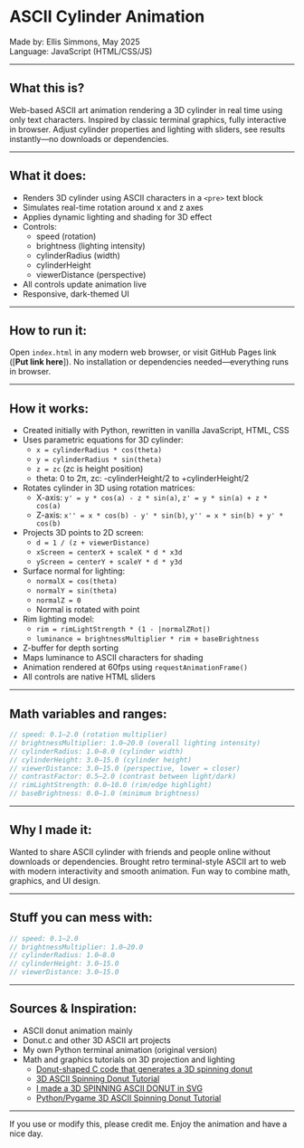 ASCII Cylinder Animation
=======================

Made by: Ellis Simmons, May 2025  
Language: JavaScript (HTML/CSS/JS)

---

What this is?
-----------------------------------
Web-based ASCII art animation rendering a 3D cylinder in real time using only text characters. Inspired by classic terminal graphics, fully interactive in browser. Adjust cylinder properties and lighting with sliders, see results instantly—no downloads or dependencies.

---

What it does:
---------------------------------------
- Renders 3D cylinder using ASCII characters in a `<pre>` text block
- Simulates real-time rotation around x and z axes
- Applies dynamic lighting and shading for 3D effect
- Controls:
  - speed (rotation)
  - brightness (lighting intensity)
  - cylinderRadius (width)
  - cylinderHeight
  - viewerDistance (perspective)
- All controls update animation live
- Responsive, dark-themed UI

---

How to run it:
-----------------------------------------------
Open `index.html` in any modern web browser, or visit GitHub Pages link ([**Put link here**]). No installation or dependencies needed—everything runs in browser.

---

How it works:
-------------------------------
- Created initially with Python, rewritten in vanilla JavaScript, HTML, CSS
- Uses parametric equations for 3D cylinder:
  - `x = cylinderRadius * cos(theta)`
  - `y = cylinderRadius * sin(theta)`
  - `z = zc` (zc is height position)
  - theta: 0 to 2π, zc: -cylinderHeight/2 to +cylinderHeight/2
- Rotates cylinder in 3D using rotation matrices:
  - X-axis: `y' = y * cos(a) - z * sin(a)`, `z' = y * sin(a) + z * cos(a)`
  - Z-axis: `x'' = x * cos(b) - y' * sin(b)`, `y'' = x * sin(b) + y' * cos(b)`
- Projects 3D points to 2D screen:
  - `d = 1 / (z + viewerDistance)`
  - `xScreen = centerX + scaleX * d * x3d`
  - `yScreen = centerY + scaleY * d * y3d`
- Surface normal for lighting:
  - `normalX = cos(theta)`
  - `normalY = sin(theta)`
  - `normalZ = 0`
  - Normal is rotated with point
- Rim lighting model:
  - `rim = rimLightStrength * (1 - |normalZRot|)`
  - `luminance = brightnessMultiplier * rim + baseBrightness`
- Z-buffer for depth sorting
- Maps luminance to ASCII characters for shading
- Animation rendered at 60fps using `requestAnimationFrame()`
- All controls are native HTML sliders

---

Math variables and ranges:
-------------------------------------------
```js
// speed: 0.1–2.0 (rotation multiplier)
// brightnessMultiplier: 1.0–20.0 (overall lighting intensity)
// cylinderRadius: 1.0–8.0 (cylinder width)
// cylinderHeight: 3.0–15.0 (cylinder height)
// viewerDistance: 3.0–15.0 (perspective, lower = closer)
// contrastFactor: 0.5–2.0 (contrast between light/dark)
// rimLightStrength: 0.0–10.0 (rim/edge highlight)
// baseBrightness: 0.0–1.0 (minimum brightness)
```

---

Why I made it:
--------------------------------------
Wanted to share ASCII cylinder with friends and people online without downloads or dependencies. Brought retro terminal-style ASCII art to web with modern interactivity and smooth animation. Fun way to combine math, graphics, and UI design.

---

Stuff you can mess with:
-------------------------------------------
```js
// speed: 0.1–2.0
// brightnessMultiplier: 1.0–20.0
// cylinderRadius: 1.0–8.0
// cylinderHeight: 3.0–15.0
// viewerDistance: 3.0–15.0
```

---

Sources & Inspiration:
------------------------------------------------
- ASCII donut animation mainly
- Donut.c and other 3D ASCII art projects
- My own Python terminal animation (original version)
- Math and graphics tutorials on 3D projection and lighting
  - [Donut-shaped C code that generates a 3D spinning donut](https://www.youtube.com/watch?v=DEqXNfs_HhY)
  - [3D ASCII Spinning Donut Tutorial](https://www.youtube.com/watch?v=LqQ-ezbyiW4)
  - [I made a 3D SPINNING ASCII DONUT in SVG](https://www.youtube.com/watch?app=desktop&v=_ILovr-qQmc)
  - [Python/Pygame 3D ASCII Spinning Donut Tutorial](https://www.youtube.com/watch?v=zn4Yvxww58g)

---

If you use or modify this, please credit me. Enjoy the animation and have a nice day. 